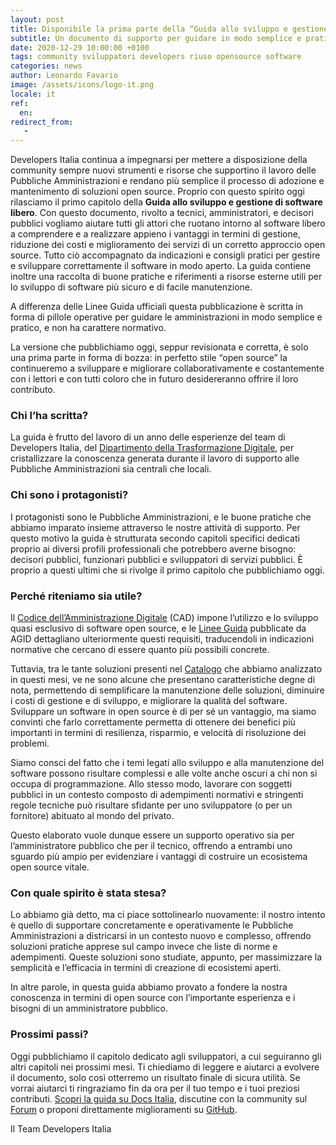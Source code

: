 ```yaml
---
layout: post
title: Disponibile la prima parte della “Guida allo sviluppo e gestione di software libero”
subtitle: Un documento di supporto per guidare in modo semplice e pratico l’adozione e il mantenimento di soluzioni open source
date: 2020-12-29 10:00:00 +0100
tags: community sviluppatori developers riuso opensource software
categories: news
author: Leonardo Favario
image: /assets/icons/logo-it.png
locale: it
ref:
  en:
redirect_from:
   -
---
```


Developers Italia continua a impegnarsi per mettere a disposizione della community sempre nuovi strumenti e risorse che supportino il lavoro delle Pubbliche Amministrazioni e rendano più semplice il processo di adozione e mantenimento di soluzioni open source. Proprio con questo spirito oggi rilasciamo il primo capitolo della **Guida allo sviluppo e gestione di software libero**. Con questo documento, rivolto a tecnici, amministratori, e decisori pubblici vogliamo aiutare tutti gli attori che ruotano intorno al software libero a comprendere e a realizzare appieno i vantaggi in termini di gestione, riduzione dei costi e miglioramento dei servizi di un corretto approccio open source. Tutto ciò accompagnato da indicazioni e consigli pratici per gestire e sviluppare correttamente il software in modo aperto. La guida contiene inoltre una raccolta di buone pratiche e riferimenti a risorse esterne utili per lo sviluppo di software più sicuro e di facile manutenzione.
 
A differenza delle Linee Guida ufficiali questa pubblicazione è scritta in forma di pillole operative per guidare le amministrazioni in modo semplice e pratico, e non ha carattere normativo.
 
La versione che pubblichiamo oggi, seppur revisionata e corretta, è solo una prima parte in forma di bozza: in perfetto stile “open source” la continueremo a sviluppare e migliorare collaborativamente e costantemente con i lettori e con tutti coloro che in futuro desidereranno offrire il loro contributo.

### Chi l’ha scritta?

La guida è frutto del lavoro di un anno delle esperienze del team di Developers Italia, del [Dipartimento della Trasformazione Digitale](https://innovazione.gov.it/it/chi-siamo/dipartimento/), per cristallizzare la conoscenza generata durante il lavoro di supporto alle Pubbliche Amministrazioni sia centrali che locali.

### Chi sono i protagonisti?

I protagonisti sono le Pubbliche Amministrazioni, e le buone pratiche che abbiamo imparato insieme attraverso le nostre attività di supporto. Per questo motivo la guida è strutturata secondo capitoli specifici dedicati proprio ai diversi profili professionali che potrebbero averne bisogno: decisori pubblici, funzionari pubblici e sviluppatori di servizi pubblici. È proprio a questi ultimi che si rivolge il primo capitolo che pubblichiamo oggi.

### Perché riteniamo sia utile?

Il [Codice dell’Amministrazione Digitale](https://docs.italia.it/italia/piano-triennale-ict/codice-amministrazione-digitale-docs/it/v2018-09-28/index.html) (CAD) impone l’utilizzo e lo sviluppo quasi esclusivo di software open source, e le [Linee Guida](https://docs.italia.it/italia/developers-italia/lg-acquisizione-e-riuso-software-per-pa-docs/it/stabile/index.html) pubblicate da AGID dettagliano ulteriormente questi requisiti, traducendoli in indicazioni normative che cercano di essere quanto più possibili concrete.

Tuttavia, tra le tante soluzioni presenti nel [Catalogo](http://developers.italia.it/it/software) che abbiamo analizzato in questi mesi, ve ne sono alcune che presentano caratteristiche degne di nota, permettendo di semplificare la manutenzione delle soluzioni, diminuire i costi di gestione e di sviluppo, e migliorare la qualità del software. Sviluppare un software in open source è di per sé un vantaggio, ma siamo convinti che farlo correttamente permetta di ottenere dei benefici più importanti in termini di resilienza, risparmio, e velocità di risoluzione dei problemi.

Siamo consci del fatto che i temi legati allo sviluppo e alla manutenzione del software possono risultare complessi e alle volte anche oscuri a chi non si occupa di programmazione. Allo stesso modo, lavorare con soggetti pubblici in un contesto composto di adempimenti normativi e stringenti regole tecniche può risultare sfidante per uno sviluppatore (o per un fornitore) abituato al mondo del privato.

Questo elaborato vuole dunque essere un supporto operativo sia per l’amministratore pubblico che per il tecnico, offrendo a entrambi uno sguardo più ampio per evidenziare i vantaggi di costruire un ecosistema open source vitale.

### Con quale spirito è stata stesa?

Lo abbiamo già detto, ma ci piace sottolinearlo nuovamente: il nostro intento è quello di supportare concretamente e operativamente le Pubbliche Amministrazioni a districarsi in un contesto nuovo e complesso, offrendo soluzioni pratiche apprese sul campo invece che liste di norme e adempimenti. Queste soluzioni sono studiate, appunto, per massimizzare la semplicità e l’efficacia in termini di creazione di ecosistemi aperti.

In altre parole, in questa guida abbiamo provato a fondere la nostra conoscenza in termini di open source con l’importante esperienza e i bisogni di un amministratore pubblico.

### Prossimi passi?

Oggi pubblichiamo il capitolo dedicato agli sviluppatori, a cui seguiranno gli altri capitoli nei prossimi mesi.
Ti chiediamo di leggere e aiutarci a evolvere il documento, solo così otterremo un risultato finale di sicura utilità. Se vorrai aiutarci ti ringraziamo fin da ora per il tuo tempo e i tuoi preziosi contributi.
[Scopri la guida su Docs Italia](https://docs.italia.it/italia/developers-italia/guida-sviluppo-gestione-software-libero/it/stabile/index.html), discutine con la community sul [Forum](https://forum.italia.it/c/software-open-source-per-la-pa/49) o proponi direttamente miglioramenti su [GitHub](https://github.com/italia/guida-sviluppo-gestione-software-libero).

Il Team Developers Italia

